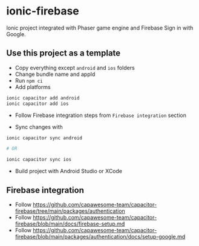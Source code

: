 # ionic-firebase

Ionic project integrated with Phaser game engine and Firebase Sign in with Google.

## Use this project as a template

- Copy everything except `android` and `ios` folders
- Change bundle name and appId
- Run `npm ci`
- Add platforms

```sh
ionic capacitor add android
ionic capacitor add ios
```

- Follow Firebase integration steps from `Firebase integration` section

- Sync changes with

```sh
ionic capacitor sync android

# OR

ionic capacitor sync ios
```

- Build project with Android Studio or XCode

## Firebase integration

- Follow https://github.com/capawesome-team/capacitor-firebase/tree/main/packages/authentication
- Follow https://github.com/capawesome-team/capacitor-firebase/blob/main/docs/firebase-setup.md
- Follow https://github.com/capawesome-team/capacitor-firebase/blob/main/packages/authentication/docs/setup-google.md
